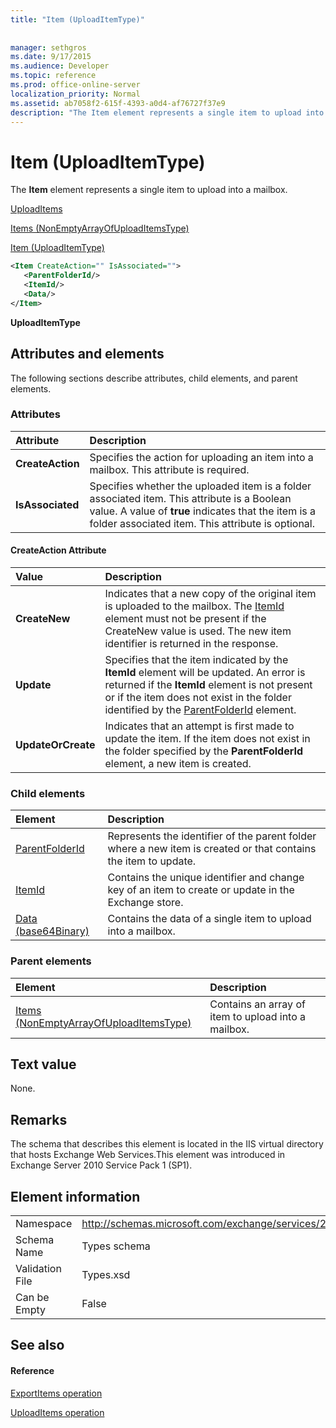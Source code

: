 ```yaml
---
title: "Item (UploadItemType)"
 
 
manager: sethgros
ms.date: 9/17/2015
ms.audience: Developer
ms.topic: reference
ms.prod: office-online-server
localization_priority: Normal
ms.assetid: ab7058f2-615f-4393-a0d4-af76727f37e9
description: "The Item element represents a single item to upload into a mailbox."
---
```


# Item (UploadItemType)

The **Item** element represents a single item to upload into a mailbox. 
  
[UploadItems](uploaditems.md)
  
[Items (NonEmptyArrayOfUploadItemsType)](items-nonemptyarrayofuploaditemstype.md)
  
[Item (UploadItemType)](item-uploaditemtype.md)
  
```XML
<Item CreateAction="" IsAssociated="">
   <ParentFolderId/>
   <ItemId/>
   <Data/>
</Item>
```

 **UploadItemType**
## Attributes and elements

The following sections describe attributes, child elements, and parent elements.
  
### Attributes

|**Attribute**|**Description**|
|:-----|:-----|
|**CreateAction** <br/> |Specifies the action for uploading an item into a mailbox. This attribute is required.  <br/> |
|**IsAssociated** <br/> |Specifies whether the uploaded item is a folder associated item. This attribute is a Boolean value. A value of **true** indicates that the item is a folder associated item. This attribute is optional.  <br/> |
   
#### CreateAction Attribute

|**Value**|**Description**|
|:-----|:-----|
|**CreateNew** <br/> |Indicates that a new copy of the original item is uploaded to the mailbox. The [ItemId](itemid.md) element must not be present if the CreateNew value is used. The new item identifier is returned in the response.  <br/> |
|**Update** <br/> |Specifies that the item indicated by the **ItemId** element will be updated. An error is returned if the **ItemId** element is not present or if the item does not exist in the folder identified by the [ParentFolderId](parentfolderid.md) element.  <br/> |
|**UpdateOrCreate** <br/> |Indicates that an attempt is first made to update the item. If the item does not exist in the folder specified by the **ParentFolderId** element, a new item is created.  <br/> |
   
### Child elements

|**Element**|**Description**|
|:-----|:-----|
|[ParentFolderId](parentfolderid.md) <br/> |Represents the identifier of the parent folder where a new item is created or that contains the item to update.  <br/> |
|[ItemId](itemid.md) <br/> |Contains the unique identifier and change key of an item to create or update in the Exchange store.  <br/> |
|[Data (base64Binary)](data-base64binary.md) <br/> |Contains the data of a single item to upload into a mailbox.  <br/> |
   
### Parent elements

|**Element**|**Description**|
|:-----|:-----|
|[Items (NonEmptyArrayOfUploadItemsType)](items-nonemptyarrayofuploaditemstype.md) <br/> |Contains an array of item to upload into a mailbox.  <br/> |
   
## Text value

None.
  
## Remarks

The schema that describes this element is located in the IIS virtual directory that hosts Exchange Web Services.This element was introduced in Exchange Server 2010 Service Pack 1 (SP1).
  
## Element information

|||
|:-----|:-----|
|Namespace  <br/> |http://schemas.microsoft.com/exchange/services/2006/types  <br/> |
|Schema Name  <br/> |Types schema  <br/> |
|Validation File  <br/> |Types.xsd  <br/> |
|Can be Empty  <br/> |False  <br/> |
   
## See also

#### Reference

[ExportItems operation](exportitems-operation.md)
  
[UploadItems operation](uploaditems-operation.md)


